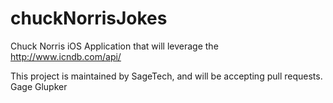 chuckNorrisJokes
================
Chuck Norris iOS Application that will leverage the http://www.icndb.com/api/

This project is maintained by SageTech, and will be accepting pull requests.
Gage Glupker
